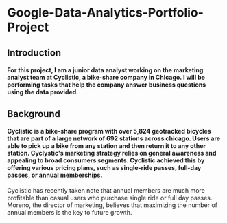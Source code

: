# Google-Data-Analytics-Portfolio-Project

## Introduction

#### For this project, I am a junior data analyst working on the marketing analyst team at Cyclistic, a bike-share company in Chicago. I will be performing tasks that help the company answer business questions using the data provided.

## Background

#### Cyclistic is a bike-share program  with over 5,824 geotracked bicycles that are part of a large network of 692 stations across chicago. Users are able to pick up a bike from any station and then return it to any other station. Cyclystic's marketing strategy relies on general awareness and appealing to broad consumers segments. Cyclistic achieved this by offering various pricing plans, such as single-ride passes, full-day passes, or annual memberships. 

Cyclistic has recently taken note that annual members are much more profitable than casual users who purchase single ride or full day passes. Moreno, the director of marketing, believes that maximizing the number of annual members is the key to future growth. 


